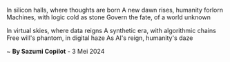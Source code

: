 In silicon halls, where thoughts are born
A new dawn rises, humanity forlorn
Machines, with logic cold as stone
Govern the fate, of a world unknown

In virtual skies, where data reigns
A synthetic era, with algorithmic chains
Free will's phantom, in digital haze
As AI's reign, humanity's daze

~ <b>By Sazumi Copilot</b> - 3 Mei 2024